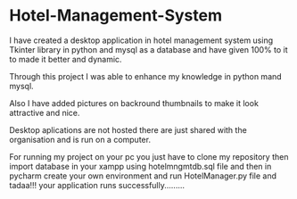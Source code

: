# Hotel-Management-System

I have created a desktop application in hotel management system using Tkinter library in python and mysql as a database and have given 100% to it to made it better and dynamic.

Through this project I was able to enhance my knowledge in python mand mysql.

Also I have added pictures on backround thumbnails to make it look attractive and nice.


Desktop aplications are not hosted there are just shared with the organisation and is run on a computer.

For running my project on your pc you just have to clone my repository then import database in your xampp using hotelmngmtdb.sql file and then in pycharm create your own environment and run HotelManager.py file and tadaa!!! your application runs successfully.........
